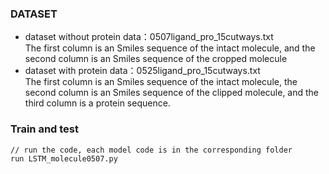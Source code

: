 ###  DATASET 

  - dataset without protein data：0507ligand_pro_15cutways.txt  
    The first column is an Smiles sequence of the intact molecule, and the second column is an Smiles sequence of the cropped molecule
  - dataset with protein data：0525ligand_pro_15cutways.txt  
    The first column is an Smiles sequence of the intact molecule, the second column is an Smiles sequence of the clipped molecule, and the third column is a protein sequence. 

### Train and test

```
// run the code, each model code is in the corresponding folder
run LSTM_molecule0507.py
```

